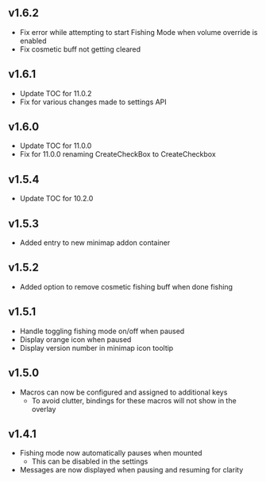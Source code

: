 ## v1.6.2

* Fix error while attempting to start Fishing Mode when volume override is enabled
* Fix cosmetic buff not getting cleared

## v1.6.1

* Update TOC for 11.0.2
* Fix for various changes made to settings API

## v1.6.0

* Update TOC for 11.0.0
* Fix for 11.0.0 renaming CreateCheckBox to CreateCheckbox

## v1.5.4

* Update TOC for 10.2.0

## v1.5.3

* Added entry to new minimap addon container

## v1.5.2

* Added option to remove cosmetic fishing buff when done fishing

## v1.5.1

* Handle toggling fishing mode on/off when paused
* Display orange icon when paused
* Display version number in minimap icon tooltip

## v1.5.0

* Macros can now be configured and assigned to additional keys
  * To avoid clutter, bindings for these macros will not show in the overlay

## v1.4.1

* Fishing mode now automatically pauses when mounted
  * This can be disabled in the settings
* Messages are now displayed when pausing and resuming for clarity
